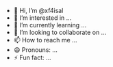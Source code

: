 - 👋 Hi, I’m @xf4isal
- 👀 I’m interested in ...
- 🌱 I’m currently learning ...
- 💞️ I’m looking to collaborate on ...
- 📫 How to reach me ...
- 😄 Pronouns: ...
- ⚡ Fun fact: ...

<!---
xf4isal/xf4isal is a ✨ special ✨ repository because its `README.md` (this file) appears on your GitHub profile.
You can click the Preview link to take a look at your changes.
--->
